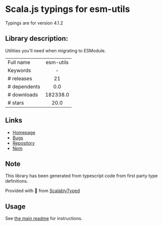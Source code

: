 
# Scala.js typings for esm-utils

Typings are for version 4.1.2

## Library description:
Utilities you'll need when migrating to ESModule.

|                    |                 |
| ------------------ | :-------------: |
| Full name          | esm-utils |
| Keywords           | - |
| # releases         | 21 |
| # dependents       | 0.0 |
| # downloads        | 182338.0 |
| # stars            | 20.0 |

## Links
- [Homepage](https://github.com/fisker/esm-utils#readme)
- [Bugs](https://github.com/fisker/esm-utils/issues)
- [Repository](https://github.com/fisker/esm-utils)
- [Npm](https://www.npmjs.com/package/esm-utils)
    


## Note
This library has been generated from typescript code from first party type definitions.

Provided with :purple_heart: from [ScalablyTyped](https://github.com/oyvindberg/ScalablyTyped)

## Usage
See [the main readme](../../readme.md) for instructions.


